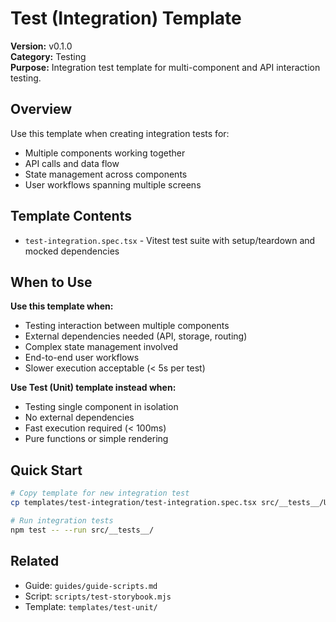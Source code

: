 # Test (Integration) Template

**Version:** v0.1.0  
**Category:** Testing  
**Purpose:** Integration test template for multi-component and API interaction testing.

## Overview

Use this template when creating integration tests for:

- Multiple components working together
- API calls and data flow
- State management across components
- User workflows spanning multiple screens

## Template Contents

- `test-integration.spec.tsx` - Vitest test suite with setup/teardown and mocked dependencies

## When to Use

**Use this template when:**

- Testing interaction between multiple components
- External dependencies needed (API, storage, routing)
- Complex state management involved
- End-to-end user workflows
- Slower execution acceptable (< 5s per test)

**Use Test (Unit) template instead when:**

- Testing single component in isolation
- No external dependencies
- Fast execution required (< 100ms)
- Pure functions or simple rendering

## Quick Start

```bash
# Copy template for new integration test
cp templates/test-integration/test-integration.spec.tsx src/__tests__/UserProfile.integration.spec.tsx

# Run integration tests
npm test -- --run src/__tests__/
```

## Related

- Guide: `guides/guide-scripts.md`
- Script: `scripts/test-storybook.mjs`
- Template: `templates/test-unit/`
